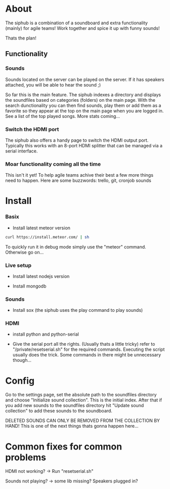 # About
The siphub is a combination of a soundboard and extra functionality (mainly) for agile teams! Work together and spice it up with funny sounds!

Thats the plan!

## Functionality

### Sounds
Sounds located on the server can be played on the server. If it has speakers attached, you will be able to hear the sound ;)

So far this is the main feature. The siphub indexes a directory and displays the soundfiles based on categories (folders) on the main page. With the search dunctionality you can then find sounds, play them or add them as a favorite so they appear at the top on the main page when you are logged in.
See a list of the top played songs. More stats coming...

### Switch the HDMI port
The siphub also offers a handy page to switch the HDMI output port. Typically this works with an 8-port HDMI splitter that can be managed via a serial interface.

### Moar functionality coming all the time

This isn't it yet! To help agile teams achive their best a few more things need to happen.
Here are some buzzwords: trello, git, cronjob sounds

# Install

### Basix

* Install latest meteor version

```bash
curl https://install.meteor.com/ | sh
```
To quickly run it in debug mode simply use the "meteor" command.
Otherwise go on...

### Live setup

* Install latest nodejs version

* Install mongodb

### Sounds

* Install sox (the siphub uses the play command to play sounds)

### HDMI

* install python and python-serial

* Give the serial port all the rights. (Usually thats a little tricky) refer to "/private/resetserial.sh" for the required commands. Executing the script usually does the trick. Some commands in there might be unnecessary though...

# Config
Go to the settings page, set the absolute path to the soundfiles directory and choose "Initialize sound collection". This is the initial index. After that if you add new sounds to the soundfiles directory hit "Update sound collection" to add these sounds to the soundboard.

DELETED SOUNDS CAN ONLY BE REMOVED FROM THE COLLECTION BY HAND!
This is one of the next things thats gonna happen here...

# Common fixes for common problems
HDMI not working? -> Run "resetserial.sh"

Sounds not playing? -> some lib missing? Speakers plugged in?
